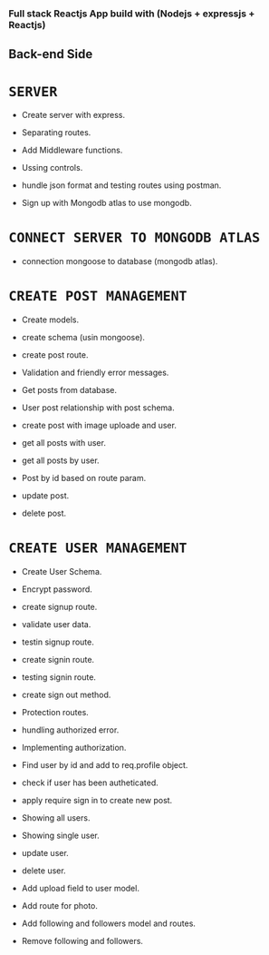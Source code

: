 ### Full stack Reactjs App build with (Nodejs + expressjs + Reactjs)

## Back-end Side

# `SERVER`

* Create server with express.

* Separating routes.

* Add Middleware functions.

* Ussing controls.

* hundle json format and testing routes using postman.

* Sign up with Mongodb atlas to use mongodb.

# `CONNECT SERVER TO MONGODB ATLAS`

* connection mongoose to database (mongodb atlas).

# `CREATE POST MANAGEMENT`

* Create models.

* create schema (usin mongoose).

* create post route.

* Validation and friendly error messages.

* Get posts from database.

* User post relationship with post schema.

* create post with image uploade and user.

* get all posts with user.

* get all posts by user.

* Post by id based on route param.

* update post.

* delete post.

# `CREATE USER MANAGEMENT` 

* Create User Schema.

* Encrypt password.

* create signup route.

* validate user data.

* testin signup route.

* create signin route.

* testing signin route.

* create sign out method.

* Protection routes.

* hundling authorized error.

* Implementing authorization.

* Find user by id and add to req.profile object.

* check if user has been autheticated.

* apply require sign in to create new post.

* Showing all users.

* Showing single user.

* update user.

* delete user.

* Add upload field to user model.

* Add route for photo.

* Add following and followers model and routes.

* Remove following and followers.